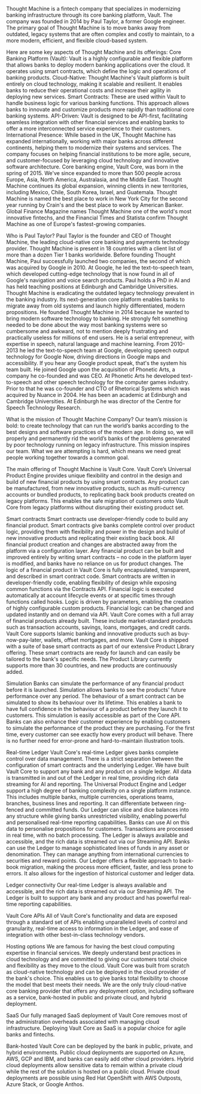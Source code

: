 Thought Machine is a fintech company that specializes in modernizing banking infrastructure through its core banking platform, Vault. The company was founded in 2014 by Paul Taylor, a former Google engineer. The primary goal of Thought Machine is to move banks away from outdated, legacy systems that are often complex and costly to maintain, to a more modern, efficient, and flexible cloud-based system.

Here are some key aspects of Thought Machine and its offerings:
Core Banking Platform (Vault): Vault is a highly configurable and flexible platform that allows banks to deploy modern banking applications over the cloud. It operates using smart contracts, which define the logic and operations of banking products.
Cloud-Native: Thought Machine's Vault platform is built entirely on cloud technology, making it scalable and resilient. It enables banks to reduce their operational costs and increase their agility in deploying new services.
Smart Contracts: These are used within Vault to handle business logic for various banking functions. This approach allows banks to innovate and customize products more rapidly than traditional core banking systems.
API-Driven: Vault is designed to be API-first, facilitating seamless integration with other financial services and enabling banks to offer a more interconnected service experience to their customers.
International Presence: While based in the UK, Thought Machine has expanded internationally, working with major banks across different continents, helping them to modernize their systems and services.
The company focuses on helping financial institutions to be more agile, secure, and customer-focused by leveraging cloud technology and innovative software architecture.
Core banking engine, Vault Core, was born in the spring of 2015. We've since expanded to more than 500 people across Europe, Asia, North America, Australasia, and the Middle East.
Thought Machine continues its global expansion, winning clients in new territories, including Mexico, Chile, South Korea, Israel, and Guatemala.
Thought Machine is named the best place to work in New York City for the second year running by Crain's and the best place to work by American Banker. Global Finance Magazine names Thought Machine one of the world's most innovative fintechs, and the Financial Times and Statista confirm Thought Machine as one of Europe's fastest-growing companies.

Who is Paul Taylor? Paul Taylor is the founder and CEO of Thought Machine, the leading cloud-native core banking and payments technology provider. Thought Machine is present in 18 countries with a client list of more than a dozen Tier 1 banks worldwide.
Before founding Thought Machine, Paul successfully launched two companies, the second of which was acquired by Google in 2010. At Google, he led the text-to-speech team, which developed cutting-edge technology that is now found in all of Google's navigation and voice search products. Paul holds a PhD in AI and has held teaching positions at Edinburgh and Cambridge Universities. 
Thought Machine is eradicating the outdated legacy technology prevalent in the banking industry. Its next-generation core platform enables banks to migrate away from old systems and launch highly differentiated, modern propositions.
He founded Thought Machine in 2014 because he wanted to bring modern software technology to banking. He strongly felt something needed to be done about the way most banking systems were so cumbersome and awkward, not to mention deeply frustrating and practically useless for millions of end users. 
He is a serial entrepreneur, with expertise in speech, natural language and machine learning.
From 2010-2013 he led the text-to-speech team at Google, developing speech output technology for Google Now, driving directions in Google maps and accessibility. If you hear any Google product speak, that's the system his team built.
He joined Google upon the acquisition of Phonetic Arts, a company he co-founded and was CEO. At Phonetic Arts he developed text-to-speech and other speech technology for the computer games industry. Prior to that he was co-founder and CTO of Rhetorical Systems which was acquired by Nuance in 2004.
He has been an academic at Edinburgh and Cambridge Universities. At Edinburgh he was director of the Centre for Speech Technology Research.

What is the mission of Thought Machine Company? 
Our team’s mission is bold: to create technology that can run the world’s banks according to the best designs and software practices of the modern age. In doing so, we will properly and permanently rid the world’s banks of the problems generated by poor technology running on legacy infrastructure.
This mission inspires our team. What we are attempting is hard, which means we need great people working together towards a common goal.

The main offering of Thought Machine is Vault Core. 
Vault Core’s Universal Product Engine provides unique flexibility and control in the design and build of new financial products by using smart contracts.
Any product can be manufactured, from new innovative products, such as multi-currency accounts or bundled products, to replicating back book products created on legacy platforms.
This enables the safe migration of customers onto Vault Core from legacy platforms without disrupting their existing product set.

Smart contracts
Smart contracts use developer-friendly code to build any financial product. Smart contracts give banks complete control over product logic, providing them with flexibility and power in the design and build of new innovative products and replicating their existing back book.
All financial product creation and changes are abstracted away from the platform via a configuration layer. Any financial product can be built and improved entirely by writing smart contracts – no code in the platform layer is modified, and banks have no reliance on us for product changes.
The logic of a financial product in Vault Core is fully encapsulated, transparent, and described in smart contract code.
Smart contracts are written in developer-friendly code, enabling flexibility of design while exposing common functions via the Contracts API.
Financial logic is executed automatically at account lifecycle events or at specific times through functions called hooks.
Logic is driven by parameters, enabling the creation of highly configurable custom products.
Financial logic can be changed and updated instantly and on demand via API.
Vault Core comes with a full array of financial products already built.
These include market-standard products such as transaction accounts, savings, loans, mortgages, and credit cards. Vault Core supports Islamic banking and innovative products such as buy-now-pay-later, wallets, offset mortgages, and more.
Vault Core is shipped with a suite of base smart contracts as part of our extensive Product Library offering. These smart contracts are ready for launch and can easily be tailored to the bank's specific needs. 
The Product Library currently supports more than 30 countries, and new products are continuously added.

Simulation
Banks can simulate the performance of any financial product before it is launched. Simulation allows banks to see the products' future performance over any period.
The behaviour of a smart contract can be simulated to show its behaviour over its lifetime. This enables a bank to have full confidence in the behaviour of a product before they launch it to customers. This simulation is easily accessible as part of the Core API.
Banks can also enhance their customer experience by enabling customers to simulate the performance of the product they are purchasing. For the first time, every customer can see exactly how every product will behave. There is no further need for error-prone and hard-to-maintain illustration tools.

Real-time Ledger
Vault Core's real-time Ledger gives banks complete control over data management. There is a strict separation between the configuration of smart contracts and the underlying Ledger. We have built Vault Core to support any bank and any product on a single ledger. All data is transmitted in and out of the Ledger in real time, providing rich data streaming for AI and reporting.
The Universal Product Engine and Ledger support a high degree of banking complexity on a single platform instance. This includes multiple banks, multiple currencies, operations teams, branches, business lines and reporting. It can differentiate between ring-fenced and committed funds.
Our Ledger can slice and dice balances into any structure while giving banks unrestricted visibility, enabling powerful and personalised real-time reporting capabilities. Banks can use AI on this data to personalise propositions for customers.
Transactions are processed in real time, with no batch processing. The Ledger is always available and accessible, and the rich data is streamed out via our Streaming API.
Banks can use the Ledger to manage sophisticated lines of funds in any asset or denomination. They can manage anything from international currencies to securities and reward points.
Our Ledger offers a flexible approach to back-book migration, making the process more efficient, faster, and less prone to errors. It also allows for the ingestion of historical customer and ledger data.

Ledger connectivity
Our real-time Ledger is always available and accessible, and the rich data is streamed out via our Streaming API. The Ledger is built to support any bank and any product and has powerful real-time reporting capabilities.

Vault Core APIs
All of Vault Core's functionality and data are exposed through a standard set of APIs enabling unparalleled levels of control and granularity, real-time access to information in the Ledger, and ease of integration with other best-in-class technology vendors.

Hosting options
We are famous for having the best cloud computing expertise in financial services.
We deeply understand best practices in cloud technology and are committed to giving our customers total choice and flexibility as they move to the cloud.
Vault Core was built from scratch as cloud-native technology and can be deployed in the cloud provider of the bank's choice. This enables us to give banks total flexibility to choose the model that best meets their needs.
We are the only truly cloud-native core banking provider that offers any deployment option, including software as a service, bank-hosted in public and private cloud, and hybrid deployment.

SaaS
Our fully managed SaaS deployment of Vault Core removes most of the administration overheads associated with managing cloud infrastructure. Deploying Vault Core as SaaS is a popular choice for agile banks and fintechs.

Bank-hosted
Vault Core can be deployed by the bank in public, private, and hybrid environments.
Public cloud deployments are supported on Azure, AWS, GCP and IBM, and banks can easily add other cloud providers. Hybrid cloud deployments allow sensitive data to remain within a private cloud while the rest of the solution is hosted on a public cloud.
Private cloud deployments are possible using Red Hat OpenShift with AWS Outposts, Azure Stack, or Google Anthos.
